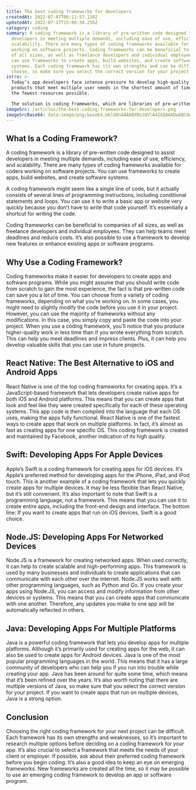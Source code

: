```yaml
---
title: The best coding frameworks for developers
createdAt: 2022-07-07T06:11:57.138Z
updatedAt: 2022-07-17T15:00:30.256Z
category: coding
summary: A coding framework is a library of pre-written code designed to assist
  developers in meeting multiple demands, including ease of use, efficiency, and
  scalability. There are many types of coding frameworks available for coders
  working on software projects. Coding frameworks can be beneficial to companies
  of all sizes, as well as freelance developers and individual employees. You
  can use frameworks to create apps, build websites, and create software
  systems. Each coding framework has its own strengths and can be difficult to
  choose, so make sure you select the correct version for your project.
intro: >-
  Today’s app developers face intense pressure to develop high-quality
  products that meet multiple user needs in the shortest amount of time and with
  the fewest resources possible. 

  The solution is coding frameworks, which are libraries of pre-written code designed to assist developers in meeting these demands. These coding frameworks make it easier for coders to build applications that serve a specific function or group of functions, but require a lot of time and effort to create from scratch. There are many coding frameworks available for coders working on software projects. Which framework you choose will depend on what you’re developing, your skill level as a coder, and your long-term goals as an employee or freelancer who develops software for businesses or other professionals. Keep reading for more details about some of the most common coding frameworks.
imageSrc: /articles/the-best-coding-frameworks-for-developers.png
imageSrcBase64: data:image/png;base64,UklGRnAAAABXRUJQVlA4IGQAAADwAQCdASoKAAoAAUAmJYgC7ADdcB+zWgAA/v1BGXL18wcQIP+hNmHkUVKe+BrgmCiawrT34v398pwgZpPMTxofKZF+cV8b4q/O1J/F606gRfFt6Y8NmBlTEBWfsvK/D+4Y64AA
---
```


## What Is a Coding Framework?

A coding framework is a library of pre-written code designed to assist developers in meeting multiple demands, including ease of use, efficiency, and scalability. There are many types of coding frameworks available for coders working on software projects. You can use frameworks to create apps, build websites, and create software systems.

A coding framework might seem like a single line of code, but it actually consists of several lines of programming instructions, including conditional statements and loops. You can use it to write a basic app or website very quickly because you don’t have to write that code yourself. It’s essentially a shortcut for writing the code.

Coding frameworks can be beneficial to companies of all sizes, as well as freelance developers and individual employees. They can help teams meet deadlines and reduce costs. It’s also possible to use a framework to develop new features or enhance existing apps or software programs.

## Why Use a Coding Framework?

Coding frameworks make it easier for developers to create apps and software programs. While you might assume that you should write code from scratch to gain the most experience, the fact is that pre-written code can save you a lot of time.
You can choose from a variety of coding frameworks, depending on what you’re working on.
In some cases, you might need to slightly modify the code before you use it in your project. However, you can use the majority of frameworks without any modifications. In this case, you simply copy and paste the code into your project.
When you use a coding framework, you’ll notice that you produce higher-quality work in less time than if you wrote everything from scratch.
This can help you meet deadlines and impress clients. Plus, it can help you develop valuable skills that you can use in future projects.

## React Native: The Best Alternative to iOS and Android Apps

React Native is one of the top coding frameworks for creating apps. It’s a JavaScript-based framework that lets developers create native apps for both iOS and Android platforms.
This means that you can create apps that look and feel like they were created specifically for each of these operating systems.
This app code is then compiled into the language that each OS uses, making the apps fully functional.
React Native is one of the fastest ways to create apps that work on multiple platforms. In fact, it’s almost as fast as creating apps for one specific OS.
This coding framework is created and maintained by Facebook, another indication of its high quality.

## Swift: Developing Apps For Apple Devices

Apple’s Swift is a coding framework for creating apps for iOS devices. It’s Apple’s preferred method for developing apps for the iPhone, iPad, and iPod touch.
This is another example of a coding framework that lets you quickly create apps for multiple devices. It may be less flexible than React Native, but it’s still convenient.
It’s also important to note that Swift is a programming language, not a framework. This means that you can use it to create entire apps, including the front-end design and interface.
The bottom line: If you want to create apps that run on iOS devices, Swift is a good choice.

## Node.JS: Developing Apps For Networked Devices

Node.JS is a framework for creating networked apps. When used correctly, it can help to create scalable and high-performing apps.
This framework is used by many businesses and individuals to create applications that can communicate with each other over the internet.
Node.JS works well with other programming languages, such as Python and Go.
If you create your apps using Node.JS, you can access and modify information from other devices or systems.
This means that you can create apps that communicate with one another. Therefore, any updates you make to one app will be automatically reflected in others.

## Java: Developing Apps For Multiple Platforms

Java is a powerful coding framework that lets you develop apps for multiple platforms. Although it’s primarily used for creating apps for the web, it can also be used to create apps for Android devices.
Java is one of the most popular programming languages in the world. This means that it has a large community of developers who can help you if you run into trouble while creating your app.
Java has been around for quite some time, which means that it’s been refined over the years.
It’s also worth noting that there are multiple versions of Java, so make sure that you select the correct version for your project.
If you want to create apps that run on multiple devices, Java is a strong option.

## Conclusion

Choosing the right coding framework for your next project can be difficult. Each framework has its own strengths and weaknesses, so it’s important to research multiple options before deciding on a coding framework for your app. It’s also crucial to select a framework that meets the needs of your client or employer. If possible, ask about their preferred coding framework before you begin coding. It’s also a good idea to keep an eye on emerging frameworks. New frameworks are created all the time, so it may be possible to use an emerging coding framework to develop an app or software program.
